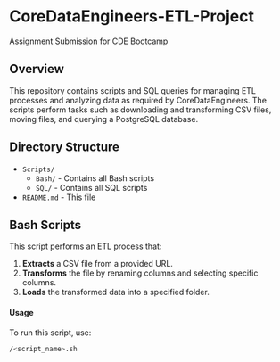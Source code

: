 # CoreDataEngineers-ETL-Project
Assignment Submission for CDE Bootcamp

## Overview

This repository contains scripts and SQL queries for managing ETL processes and analyzing data as required by CoreDataEngineers. 
The scripts perform tasks such as downloading and transforming CSV files, moving files, and querying a PostgreSQL database.

## Directory Structure

- `Scripts/`
  - `Bash/` - Contains all Bash scripts
  - `SQL/` - Contains all SQL scripts
- `README.md` - This file

## Bash Scripts

This script performs an ETL process that:
1. **Extracts** a CSV file from a provided URL.
2. **Transforms** the file by renaming columns and selecting specific columns.
3. **Loads** the transformed data into a specified folder.

#### Usage
To run this script, use:
```bash
/<script_name>.sh

